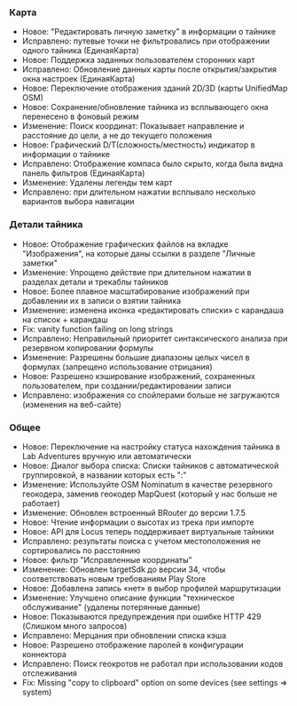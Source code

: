 ### Карта
- Новое: "Редактировать личную заметку" в информации о тайнике
- Исправлено: путевые точки не фильтровались при отображении одного тайника (ЕдинаяКарта)
- Новое: Поддержка заданных пользователем сторонних карт
- Исправлено: Обновление данных карты после открытия/закрытия окна настроек (ЕдинаяКарта)
- Новое: Переключение отображения зданий 2D/3D (карты UnifiedMap OSM)
- Новое: Сохранение/обновление тайника из всплывающего окна перенесено в фоновый режим
- Изменение: Поиск координат: Показывает направление и расстояние до цели, а не до текущего положения
- Новое: Графический D/T(сложность/местность) индикатор в информации о тайнике
- Исправлено: Отображение компаса было скрыто, когда была видна панель фильтров (ЕдинаяКарта)
- Изменение: Удалены легенды тем карт
- Исправлено: при длительном нажатии всплывало несколько вариантов выбора навигации

### Детали тайника
- Новое: Отображение графических файлов на вкладке "Изображения", на которые даны ссылки в разделе "Личные заметки"
- Изменение: Упрощено действие при длительном нажатии в разделах детали и трекаблы тайников
- Новое: Более плавное масштабирование изображений при добавлении их в записи о взятии тайника
- Изменение: изменена иконка «редактировать списки» с карандаша на список + карандаш
- Fix: vanity function failing on long strings
- Исправлено: Неправильный приоритет синтаксического анализа при резервном копировании формулы
- Изменение: Разрешены большие диапазоны целых чисел в формулах (запрещено использование отрицания)
- Новое: Разрешено кэширование изображений, сохраненных пользователем, при создании/редактировании записи
- Исправлено: изображения со спойлерами больше не загружаются (изменения на веб-сайте)

### Общее
- Новое: Переключение на настройку статуса нахождения тайника в Lab Adventures вручную или автоматически
- Новое: Диалог выбора списка: Списки тайников с автоматической группировкой, в названии которых есть ":"
- Изменение: Используйте OSM Nominatum в качестве резервного геокодера, заменив геокодер MapQuest (который у нас больше не работает)
- Изменение: Обновлен встроенный BRouter до версии 1.7.5
- Новое: Чтение информации о высотах из трека при импорте
- Новое: API для Locus теперь поддерживает виртуальные тайники
- Исправлено: результаты поиска с учетом местоположения не сортировались по расстоянию
- Новое: фильтр "Исправленные координаты"
- Изменение: Обновлен targetSdk до версии 34, чтобы соответствовать новым требованиям Play Store
- Новое: Добавлена запись «нет» в выбор профилей маршрутизации
- Изменение: Улучшено описание функции "техническое обслуживание" (удалены потерянные данные)
- Новое: Показываются предупреждения при ошибке HTTP 429 (Слишком много запросов)
- Исправлено: Мерцания при обновлении списка кэша
- Новое: Разрешено отображение паролей в конфигурации коннектора
- Исправлено: Поиск геокротов не работал при использовании кодов отслеживания
- Fix: Missing "copy to clipboard" option on some devices (see settings => system)

